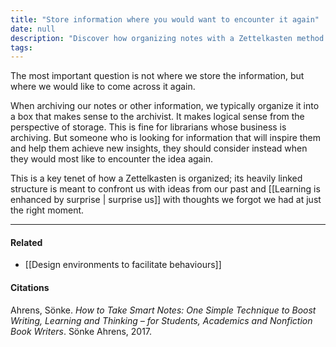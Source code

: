 ```yaml
---
title: "Store information where you would want to encounter it again"
date: null
description: "Discover how organizing notes with a Zettelkasten method helps you find ideas when you need them, boosting learning and creativity through surprising connections."
tags:
---
```


The most important question is not where we store the information, but where we would like to come across it again.

When archiving our notes or other information, we typically organize it into a box that makes sense to the archivist. It makes logical sense from the perspective of storage. This is fine for librarians whose business is archiving. But someone who is looking for information that will inspire them and help them achieve new insights, they should consider instead when they would most like to encounter the idea again.

This is a key tenet of how a Zettelkasten is organized; its heavily linked structure is meant to confront us with ideas from our past and [[Learning is enhanced by surprise | surprise us]] with thoughts we forgot we had at just the right moment.

---

#### Related

- [[Design environments to facilitate behaviours]]

#### Citations

Ahrens, Sönke. _How to Take Smart Notes: One Simple Technique to Boost Writing, Learning and Thinking – for Students, Academics and Nonfiction Book Writers_. Sönke Ahrens, 2017.

